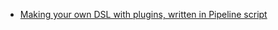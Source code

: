

* [Making your own DSL with plugins, written in Pipeline script ](https://jenkins.io/blog/2016/04/21/dsl-plugins/)
